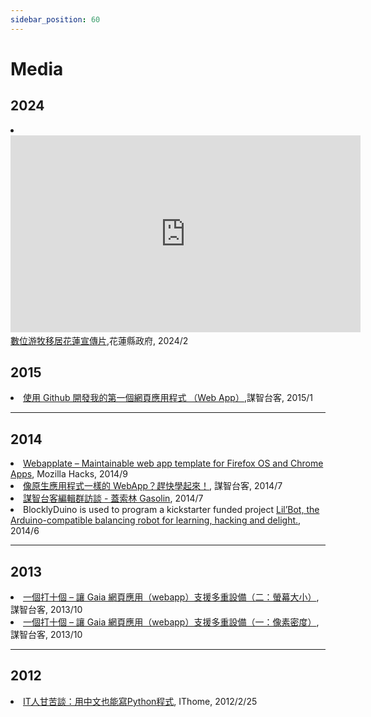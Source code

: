 ```yaml
---
sidebar_position: 60
---
```


# Media

## 2024
<li><iframe width="560" height="315" src="https://www.youtube.com/embed/OQoZWGhVDjA?si=brsmMlaJ93A2DrdC&amp;start=116" title="YouTube video player" frameborder="0" allow="accelerometer; autoplay; clipboard-write; encrypted-media; gyroscope; picture-in-picture; web-share" referrerpolicy="strict-origin-when-cross-origin" allowfullscreen></iframe><a href="https://www.youtube.com/watch?v=OQoZWGhVDjA">數位游牧移居花蓮宣傳片</a>,花蓮縣政府, 2024/2</li>

## 2015

<li><a href="http://tech.mozilla.com.tw/posts/5987/%e4%bd%bf%e7%94%a8-github-%e9%96%8b%e7%99%bc%e6%88%91%e7%9a%84%e7%ac%ac%e4%b8%80%e5%80%8b%e7%b6%b2%e9%a0%81%e6%87%89%e7%94%a8%e7%a8%8b%e5%bc%8f-%ef%bc%88web-app%ef%bc%89">使用 Github 開發我的第一個網頁應用程式 （Web App）</a>,謀智台客, 2015/1</li>

----

## 2014

<li><a href="https://hacks.mozilla.org/2014/09/webapplate-maintainable-web-app-template-for-firefox-os-and-chrome-apps/">Webapplate – Maintainable web app template for Firefox OS and Chrome Apps</a>, Mozilla Hacks, 2014/9</li>
<li><a href="http://tech.mozilla.com.tw/posts/4803/%e5%83%8f%e5%8e%9f%e7%94%9f%e6%87%89%e7%94%a8%e7%a8%8b%e5%bc%8f%e4%b8%80%e6%a8%a3%e7%9a%84-webapp%ef%bc%9f%e8%b6%95%e5%bf%ab%e5%ad%b8%e8%b5%b7%e4%be%86%ef%bc%81/">像原生應用程式一樣的 WebApp？趕快學起來！</a>, 謀智台客, 2014/7</li>
<li><a href="https://www.youtube.com/watch?v=rQdCFgi_5nA">謀智台客編輯群訪談 - 蓋索林 Gasolin</a>, 2014/7</li>
<li>BlocklyDuino is used to program a kickstarter funded project <a href="https://www.kickstarter.com/projects/1607857757/lilbot-the-little-robot-that-could">Lil’Bot, the Arduino-compatible balancing robot for learning, hacking and delight.</a>, 2014/6</li>

----

## 2013

<li><a href="http://tech.mozilla.com.tw/posts/2862/%e4%b8%80%e5%80%8b%e6%89%93%e5%8d%81%e5%80%8b-%e8%ae%93-gaia-%e7%b6%b2%e9%a0%81%e6%87%89%e7%94%a8%ef%bc%88webapp%ef%bc%89%e6%94%af%e6%8f%b4%e5%a4%9a%e9%87%8d%e8%a8%ad%e5%82%99%ef%bc%88%e4%ba%8c">一個打十個 – 讓 Gaia 網頁應用（webapp）支援多重設備（二：螢幕大小）</a>, 謀智台客, 2013/10</li>
<li><a href="http://tech.mozilla.com.tw/posts/2835/%e4%b8%80%e5%80%8b%e6%89%93%e5%8d%81%e5%80%8b-%e8%ae%93-gaia-%e7%b6%b2%e9%a0%81%e6%87%89%e7%94%a8%ef%bc%88webapp%ef%bc%89%e6%94%af%e6%8f%b4%e5%a4%9a%e9%87%8d%e8%a8%ad%e5%82%99%ef%bc%88%e4%b8%80">一個打十個 – 讓 Gaia 網頁應用（webapp）支援多重設備（一：像素密度）</a>, 謀智台客, 2013/10</li>

----
## 2012

<li><a href="https://www.ithome.com.tw/tech/72359">IT人甘苦談：用中文也能寫Python程式</a>, IThome, 2012/2/25</li>
